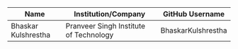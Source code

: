 |    Name    |   Institution/Company   |  GitHub Username  |
|------------|-------------------------|-------------------|
| Bhaskar Kulshrestha   | Pranveer Singh Institute of Technology     | BhaskarKulshrestha          |
